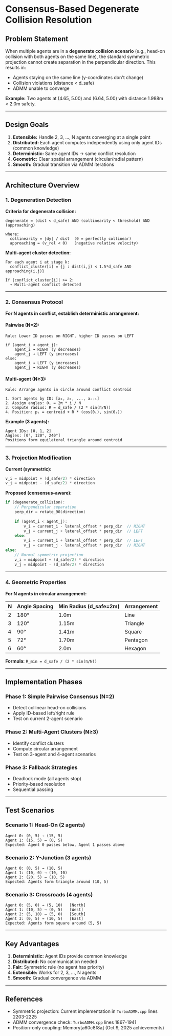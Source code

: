 # Consensus-Based Degenerate Collision Resolution

## Problem Statement

When multiple agents are in a **degenerate collision scenario** (e.g., head-on collision with both agents on the same line), the standard symmetric projection cannot create separation in the perpendicular direction. This results in:

- Agents staying on the same line (y-coordinates don't change)
- Collision violations (distance < d_safe)
- ADMM unable to converge

**Example:** Two agents at (4.65, 5.00) and (6.64, 5.00) with distance 1.988m < 2.0m safety.

---

## Design Goals

1. **Extensible:** Handle 2, 3, ..., N agents converging at a single point
2. **Distributed:** Each agent computes independently using only agent IDs (common knowledge)
3. **Deterministic:** Same agent IDs → same conflict resolution
4. **Geometric:** Clear spatial arrangement (circular/radial pattern)
5. **Smooth:** Gradual transition via ADMM iterations

---

## Architecture Overview

### 1. Degeneration Detection

**Criteria for degenerate collision:**
```
degenerate = (dist < d_safe) AND (collinearity < threshold) AND (approaching)

where:
  collinearity = |dy| / dist  (0 = perfectly collinear)
  approaching = (v_rel < 0)   (negative relative velocity)
```

**Multi-agent cluster detection:**
```
For each agent i at stage k:
  conflict_cluster[i] = {j : dist(i,j) < 1.5*d_safe AND approaching(i,j)}
  
If |conflict_cluster[i]| >= 2:
  → Multi-agent conflict detected
```

---

### 2. Consensus Protocol

**For N agents in conflict, establish deterministic arrangement:**

#### **Pairwise (N=2):**
```
Rule: Lower ID passes on RIGHT, higher ID passes on LEFT

if (agent_i < agent_j):
    agent_i → RIGHT (y decreases)
    agent_j → LEFT (y increases)
else:
    agent_i → LEFT (y increases)
    agent_j → RIGHT (y decreases)
```

#### **Multi-agent (N≥3):**
```
Rule: Arrange agents in circle around conflict centroid

1. Sort agents by ID: [a₀, a₁, ..., aₙ₋₁]
2. Assign angles: θᵢ = 2π * i / N
3. Compute radius: R = d_safe / (2 * sin(π/N))
4. Position: pᵢ = centroid + R * (cos(θᵢ), sin(θᵢ))
```

**Example (3 agents):**
```
Agent IDs: [0, 1, 2]
Angles: [0°, 120°, 240°]
Positions form equilateral triangle around centroid
```

---

### 3. Projection Modification

**Current (symmetric):**
```cpp
v_i = midpoint + (d_safe/2) * direction
v_j = midpoint - (d_safe/2) * direction
```

**Proposed (consensus-aware):**
```cpp
if (degenerate_collision):
    // Perpendicular separation
    perp_dir = rotate_90(direction)
    
    if (agent_i < agent_j):
        v_i = current_i - lateral_offset * perp_dir  // RIGHT
        v_j = current_j + lateral_offset * perp_dir  // LEFT
    else:
        v_i = current_i + lateral_offset * perp_dir  // LEFT
        v_j = current_j - lateral_offset * perp_dir  // RIGHT
else:
    // Normal symmetric projection
    v_i = midpoint + (d_safe/2) * direction
    v_j = midpoint - (d_safe/2) * direction
```

---

### 4. Geometric Properties

**For N agents in circular arrangement:**

| N | Angle Spacing | Min Radius (d_safe=2m) | Arrangement |
|---|---------------|------------------------|-------------|
| 2 | 180° | 1.0m | Line |
| 3 | 120° | 1.15m | Triangle |
| 4 | 90° | 1.41m | Square |
| 5 | 72° | 1.70m | Pentagon |
| 6 | 60° | 2.0m | Hexagon |

**Formula:** `R_min = d_safe / (2 * sin(π/N))`

---

## Implementation Phases

### **Phase 1: Simple Pairwise Consensus (N=2)**
- Detect collinear head-on collisions
- Apply ID-based left/right rule
- Test on current 2-agent scenario

### **Phase 2: Multi-Agent Clusters (N≥3)**
- Identify conflict clusters
- Compute circular arrangement
- Test on 3-agent and 4-agent scenarios

### **Phase 3: Fallback Strategies**
- Deadlock mode (all agents stop)
- Priority-based resolution
- Sequential passing

---

## Test Scenarios

### **Scenario 1: Head-On (2 agents)**
```
Agent 0: (0, 5) → (15, 5)
Agent 1: (15, 5) → (0, 5)
Expected: Agent 0 passes below, Agent 1 passes above
```

### **Scenario 2: Y-Junction (3 agents)**
```
Agent 0: (0, 5) → (10, 5)
Agent 1: (10, 0) → (10, 10)
Agent 2: (20, 5) → (10, 5)
Expected: Agents form triangle around (10, 5)
```

### **Scenario 3: Crossroads (4 agents)**
```
Agent 0: (5, 0) → (5, 10)   [North]
Agent 1: (10, 5) → (0, 5)   [West]
Agent 2: (5, 10) → (5, 0)   [South]
Agent 3: (0, 5) → (10, 5)   [East]
Expected: Agents form square around (5, 5)
```

---

## Key Advantages

1. **Deterministic:** Agent IDs provide common knowledge
2. **Distributed:** No communication needed
3. **Fair:** Symmetric rule (no agent has priority)
4. **Extensible:** Works for 2, 3, ..., N agents
5. **Smooth:** Gradual convergence via ADMM

---

## References

- Symmetric projection: Current implementation in `TurboADMM.cpp` lines 2203-2225
- ADMM convergence check: `TurboADMM.cpp` lines 1867-1941
- Position-only coupling: Memory[a60c8f8a] (Oct 9, 2025 achievements)
